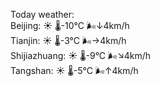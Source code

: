 Today weather:  
Beijing: ☀️   🌡️-10°C 🌬️↓4km/h  
Tianjin: ☀️   🌡️-3°C 🌬️→4km/h  
Shijiazhuang: ☀️   🌡️-9°C 🌬️↘4km/h  
Tangshan: ☀️   🌡️-5°C 🌬️↑4km/h  
